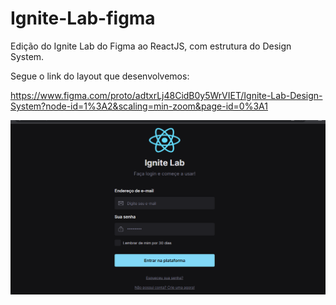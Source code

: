 # Ignite-Lab-figma
Edição do Ignite Lab do Figma ao ReactJS, com estrutura do Design System.


Segue o link do layout que desenvolvemos:

https://www.figma.com/proto/adtxrLj48CidB0y5WrVIET/Ignite-Lab-Design-System?node-id=1%3A2&scaling=min-zoom&page-id=0%3A1

![Ignite-Lab-figma](https://github.com/Patricia17991/Ignite-Lab-figma/blob/main/layout.png?raw=true) 
